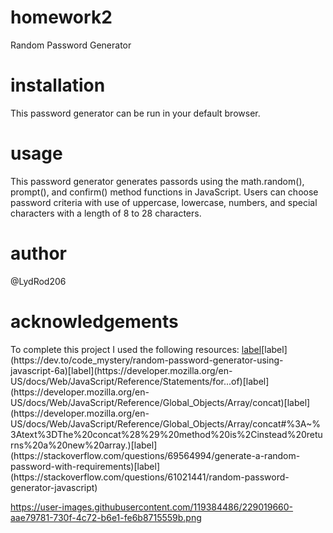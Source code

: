 # homework2
Random Password Generator
# installation
This password generator can be run in your default browser.
# usage
This password generator generates passords using the math.random(), prompt(), and confirm() method functions in JavaScript. Users can choose password criteria with use of uppercase, lowercase, numbers, and special characters with a length of 8 to 28 characters.
# author
@LydRod206
# acknowledgements
To complete this project I used the following resources:
[label](https://www.w3schools.com/jsref/met_win_prompt.asp#%3A~%3Atext%3DThe%20prompt%28%29%20method%20displays%2C%22%2C%20otherwise%20it%20returns%20null%20.)[label](https://dev.to/code_mystery/random-password-generator-using-javascript-6a)[label](https://developer.mozilla.org/en-US/docs/Web/JavaScript/Reference/Statements/for...of)[label](https://developer.mozilla.org/en-US/docs/Web/JavaScript/Reference/Global_Objects/Array/concat)[label](https://developer.mozilla.org/en-US/docs/Web/JavaScript/Reference/Global_Objects/Array/concat#%3A~%3Atext%3DThe%20concat%28%29%20method%20is%2Cinstead%20returns%20a%20new%20array.)[label](https://stackoverflow.com/questions/69564994/generate-a-random-password-with-requirements)[label](https://stackoverflow.com/questions/61021441/random-password-generator-javascript)

https://user-images.githubusercontent.com/119384486/229019660-aae79781-730f-4c72-b6e1-fe6b8715559b.png